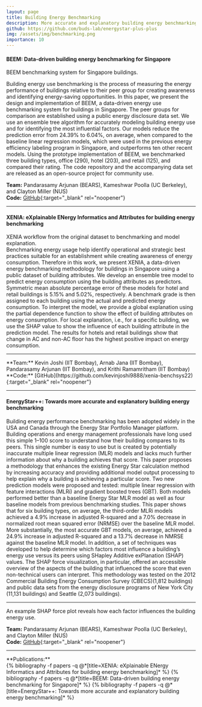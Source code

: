 ```yaml
---
layout: page
title: Building Energy Benchmarking
description: More accurate and explanatory building energy benchmarking systems.
github: https://github.com/buds-lab/energystar-plus-plus
img: /assets/img/benchmarking.png
importance: 10
---
```


<h4>BEEM: Data-driven building energy benchmarking for Singapore</h4>
<div class="row">
    <div class="col-sm mt-3 mt-md-0 text-center">
        <img class="img-fluid rounded z-depth-1" src="{{ '/assets/img/beem.png' | relative_url }}" alt="" title="beem"/>
    </div>
</div>
<div class="caption">
    BEEM benchmarking system for Singapore buildings.
</div>

Building energy use benchmarking is the process of measuring the energy performance of buildings relative to their peer group for creating awareness and identifying energy-saving opportunities. In this paper, we present the design and implementation of BEEM, a data-driven energy use benchmarking system for buildings in Singapore. The peer groups for comparison are established using a public energy disclosure data set. We use an ensemble tree algorithm for accurately modeling building energy use and for identifying the most influential factors. Our models reduce the prediction error from 24.39% to 6.04%, on average, when compared to the baseline linear regression models, which were used in the previous energy efficiency labeling program in Singapore, and outperforms ten other recent models. Using the prototype implementation of BEEM, we benchmarked three building types, office (290), hotel (203), and retail (125), and compared their rating. The code repository and the accompanying data set are released as an open-source project for community use.

**Team:** Pandarasamy Arjunan (BEARS), Kameshwar Poolla (UC Berkeley), and Clayton Miller (NUS)<br>
**Code:** [GitHub](https://github.com/samy101/BEEM){:target="_blank" rel="noopener"}<br>
<hr>


<h4>XENIA: eXplainable ENergy Informatics and Attributes for building energy benchmarking</h4>
<div class="row">
    <div class="col-sm mt-3 mt-md-0 text-center">
        <img class="img-fluid rounded z-depth-1" src="{{ '/assets/img/xenia.png' | relative_url }}" alt="" title="xenia"/>
    </div>
</div>
<div class="caption">
    XENIA workflow from the original dataset to benchmarking and model explanation.
</div>
Benchmarking energy usage help identify operational and strategic best practices suitable for an establishment while creating awareness of energy consumption. Therefore in this work, we present XENIA, a data-driven energy benchmarking methodology for buildings in Singapore using a public dataset of building attributes. We develop an ensemble tree model to predict energy consumption using the building attributes as predictors. Symmetric mean absolute percentage error of these models for hotel and retail buildings is 5.15% and 5.02%, respectively. A benchmark grade is then assigned to each building using the actual and predicted energy consumption. To interpret the model, we provide a global explanation using the partial dependence function to show the effect of building attributes on energy consumption. For local explanation, i.e., for a specific building, we use the SHAP value to show the influence of each building attribute in the prediction model. The results for hotels and retail buildings show that change in AC and non-AC floor has the highest positive impact on energy consumption.
<hr>
**Team:** Kevin Joshi (IIT Bombay), Arnab Jana (IIT Bombay), Pandarasamy Arjunan (IIT Bombay), and Krithi Ramamritham (IIT Bombay)<br>
**Code:** [GitHub](https://github.com/kevinjoshi9888/xenia-benchsys22){:target="_blank" rel="noopener"}<br>
<hr>


<h4>EnergyStar++: Towards more accurate and explanatory building energy benchmarking</h4>
Building energy performance benchmarking has been adopted widely in the USA and Canada through the Energy Star Portfolio Manager platform. Building operations and energy management professionals have long used this simple 1–100 score to understand how their building compares to its peers. This single number is easy to use but is created by potentially inaccurate multiple linear regression (MLR) models and lacks much further information about why a building achieves that score. This paper proposes a methodology that enhances the existing Energy Star calculation method by increasing accuracy and providing additional model output processing to help explain why a building is achieving a particular score. Two new prediction models were proposed and tested: multiple linear regression with feature interactions (MLRi) and gradient boosted trees (GBT). Both models performed better than a baseline Energy Star MLR model as well as four baseline models from previous benchmarking studies. This paper shows that for six building types, on average, the third-order MLRi models achieved a 4.9% increase in adjusted R-squared and a 7.0% decrease in normalized root mean squared error (NRMSE) over the baseline MLR model. More substantially, the most accurate GBT models, on average, achieved a 24.9% increase in adjusted R-squared and a 13.7% decrease in NMRSE against the baseline MLR model. In addition, a set of techniques was developed to help determine which factors most influence a building’s energy use versus its peers using SHapley Additive exPlanation (SHAP) values. The SHAP force visualization, in particular, offered an accessible overview of the aspects of the building that influenced the score that even non-technical users can interpret. This methodology was tested on the 2012 Commercial Building Energy Consumption Survey (CBECS)(1,812 buildings) and public data sets from the energy disclosure programs of New York City (11,131 buildings) and Seattle (2,073 buildings).
<hr>
<div class="row">
    <div class="col-sm mt-3 mt-md-0 text-center">
        <img class="img-fluid rounded z-depth-1" src="{{ '/assets/img/energystarplusplus-force_lowerEUI.png' | relative_url }}" alt="" title="OpenBAN Architecture"/>
    </div>
</div>
<div class="caption">
    An example SHAP force plot reveals how each factor influences the building energy use.
</div>

**Team:** Pandarasamy Arjunan (BEARS), Kameshwar Poolla (UC Berkeley), and Clayton Miller (NUS)<br>
**Code:** [GitHub](https://github.com/buds-lab/energystar-plus-plus){:target="_blank" rel="noopener"}<br>

<hr>
**Publications:** 
<div class="publications">
  {% bibliography -f papers -q @*[title=XENIA: eXplainable ENergy Informatics and Attributes for building energy benchmarking]* %}
  {% bibliography -f papers -q @*[title=BEEM: Data-driven building energy benchmarking for Singapore]* %}
  {% bibliography -f papers -q @*[title=EnergyStar++: Towards more accurate and explanatory building energy benchmarking]* %}
</div>


